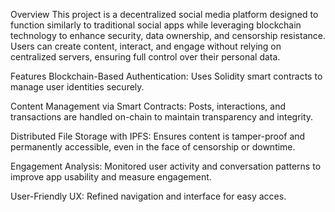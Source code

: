 Overview
This project is a decentralized social media platform designed to function similarly to traditional social apps while leveraging blockchain technology to enhance security, data ownership, and censorship resistance. Users can create content, interact, and engage without relying on centralized servers, ensuring full control over their personal data.

Features
Blockchain-Based Authentication: Uses Solidity smart contracts to manage user identities securely.

Content Management via Smart Contracts: Posts, interactions, and transactions are handled on-chain to maintain transparency and integrity.

Distributed File Storage with IPFS: Ensures content is tamper-proof and permanently accessible, even in the face of censorship or downtime.

Engagement Analysis: Monitored user activity and conversation patterns to improve app usability and measure engagement.

User-Friendly UX: Refined navigation and interface for easy acces.
